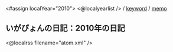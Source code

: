 <#assign localYear="2010">
<@localyearlist /> / [keyword](../keyword/index.html) / [memo](../memo/index.html)

## いがぴょんの日記：2010年の日記

<@localrss filename="atom.xml" />
